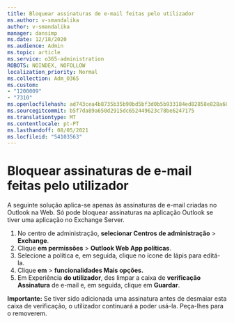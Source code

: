 ```yaml
---
title: Bloquear assinaturas de e-mail feitas pelo utilizador
ms.author: v-smandalika
author: v-smandalika
manager: dansimp
ms.date: 12/18/2020
ms.audience: Admin
ms.topic: article
ms.service: o365-administration
ROBOTS: NOINDEX, NOFOLLOW
localization_priority: Normal
ms.collection: Adm_O365
ms.custom:
- "1200009"
- "7310"
ms.openlocfilehash: ad743cea4b8735b35b90bd5bf3d0b5b933184ed82858e828a68beb2ca2f8270c
ms.sourcegitcommit: b5f7da89a650d2915dc652449623c78be6247175
ms.translationtype: MT
ms.contentlocale: pt-PT
ms.lasthandoff: 08/05/2021
ms.locfileid: "54103563"
---
```

# <a name="block-user-made-email-signatures"></a>Bloquear assinaturas de e-mail feitas pelo utilizador

A seguinte solução aplica-se apenas às assinaturas de e-mail criadas no Outlook na Web. Só pode bloquear assinaturas na aplicação Outlook se tiver uma aplicação no Exchange Server.

1. No centro de administração, **selecionar Centros de administração**  >  **Exchange**.
2. Clique **em permissões**  >  **Outlook Web App políticas**.
3. Selecione a política e, em seguida, clique no ícone de lápis para editá-la.
4. Clique **em**  >  **funcionalidades Mais opções.**
5. Em Experiência **do utilizador**, des limpar a caixa de **verificação Assinatura** de e-mail e, em seguida, clique em **Guardar**.

**Importante:** Se tiver sido adicionada uma assinatura antes de desmaiar esta caixa de verificação, o utilizador continuará a poder usá-la. Peça-lhes para o removerem.
